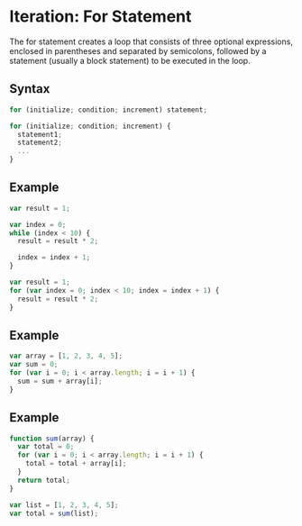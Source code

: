 # Iteration: For Statement

The for statement creates a loop that consists of three optional expressions, enclosed in parentheses and separated by semicolons, followed by a statement (usually a block statement) to be executed in the loop.

## Syntax
```js
for (initialize; condition; increment) statement;
```
```js
for (initialize; condition; increment) {
  statement1;
  statement2;
  ...
}
```

## Example
```js
var result = 1;

var index = 0;
while (index < 10) {
  result = result * 2;

  index = index + 1;
}
```

```js
var result = 1;
for (var index = 0; index < 10; index = index + 1) {
  result = result * 2;
}
```

## Example
```js
var array = [1, 2, 3, 4, 5];
var sum = 0;
for (var i = 0; i < array.length; i = i + 1) {
  sum = sum + array[i];
}
```

## Example
```js
function sum(array) {
  var total = 0;
  for (var i = 0; i < array.length; i = i + 1) {
    total = total + array[i];
  }
  return total;
}

var list = [1, 2, 3, 4, 5];
var total = sum(list);
```